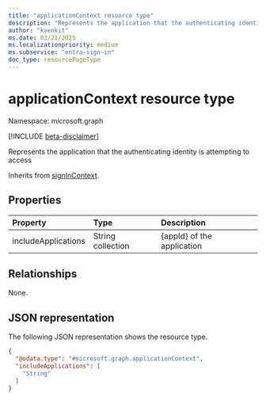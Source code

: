 ```yaml
---
title: "applicationContext resource type"
description: "Represents the application that the authenticating identity is attempting to access"
author: "kvenkit"
ms.date: 03/21/2025
ms.localizationpriority: medium
ms.subservice: "entra-sign-in"
doc_type: resourcePageType
---
```


# applicationContext resource type

Namespace: microsoft.graph

[!INCLUDE [beta-disclaimer](../../includes/beta-disclaimer.md)]

Represents the application that the authenticating identity is attempting to access


Inherits from [signInContext](../resources/signincontext.md).


## Properties
|Property|Type|Description|
|:---|:---|:---|
|includeApplications|String collection|{appId} of the application|

## Relationships
None.

## JSON representation
The following JSON representation shows the resource type.
<!-- {
  "blockType": "resource",
  "@odata.type": "microsoft.graph.applicationContext"
}
-->
``` json
{
  "@odata.type": "#microsoft.graph.applicationContext",
  "includeApplications": [
    "String"
  ]
}
```

